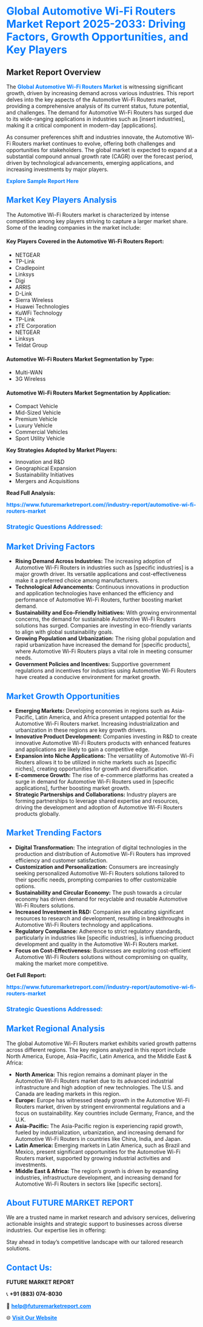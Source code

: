 <h1 style="color: #007BFF;">Global Automotive Wi-Fi Routers Market Report 2025-2033: Driving Factors, Growth Opportunities, and Key Players</h1>

<section id="overview">
<h2>Market Report Overview</h2>
<p>The <a href="https://www.futuremarketreport.com//industry-report/automotive-wi-fi-routers-market" style="color: #007BFF; text-decoration: none;"><strong>Global Automotive Wi-Fi Routers Market</strong></a> is witnessing significant growth, driven by increasing demand across various industries. This report delves into the key aspects of the Automotive Wi-Fi Routers market, providing a comprehensive analysis of its current status, future potential, and challenges. The demand for Automotive Wi-Fi Routers has surged due to its wide-ranging applications in industries such as [insert industries], making it a critical component in modern-day [applications].</p>
<p>As consumer preferences shift and industries innovate, the Automotive Wi-Fi Routers market continues to evolve, offering both challenges and opportunities for stakeholders. The global market is expected to expand at a substantial compound annual growth rate (CAGR) over the forecast period, driven by technological advancements, emerging applications, and increasing investments by major players.</p>
</section>

<section id="overview">
<p><a href="https://www.futuremarketreport.com//request-sample/reportId=60483" style="color: #007BFF; text-decoration: none;"><strong>Explore Sample Report Here</strong></a></p>
</section>

<section id="key-players">
<h2 style="color: #007BFF;">Market Key Players Analysis</h2>
<p>The Automotive Wi-Fi Routers market is characterized by intense competition among key players striving to capture a larger market share. Some of the leading companies in the market include:</p>
<h4>Key Players Covered in the Automotive Wi-Fi Routers Report:</h4>
<ul><li>NETGEAR</li><li>TP-Link</li><li>Cradlepoint</li><li>Linksys</li><li>Digi</li><li>ARRIS</li><li>D-Link</li><li>Sierra Wireless</li><li>Huawei Technologies</li><li>KuWFi Technology</li><li>TP-Link</li><li>zTE Corporation</li><li>NETGEAR</li><li>Linksys</li><li>Teldat Group</li></ul>
<h4>Automotive Wi-Fi Routers Market Segmentation by Type:</h4>
<ul><li>Multi-WAN</li><li>3G Wireless</li></ul>

<h4>Automotive Wi-Fi Routers Market Segmentation by Application:</h4>
<ul><li>Compact Vehicle</li><li>Mid-Sized Vehicle</li><li>Premium Vehicle</li><li>Luxury Vehicle</li><li>Commercial Vehicles</li><li>Sport Utility Vehicle</li></ul>
<p><strong>Key Strategies Adopted by Market Players:</strong></p>
<ul>
<li>Innovation and R&D</li>
<li>Geographical Expansion</li>
<li>Sustainability Initiatives</li>
<li>Mergers and Acquisitions</li>
</ul>
</section>

<section>
<p><strong>Read Full Analysis: </strong></p><a href="https://www.futuremarketreport.com//industry-report/automotive-wi-fi-routers-market" style="color: #007BFF; text-decoration: none;"><strong>https://www.futuremarketreport.com//industry-report/automotive-wi-fi-routers-market</strong></a>
<h3 style="color: #007BFF;">Strategic Questions Addressed:</h3>
</section>

<section id="driving-factors">
<h2 style="color: #007BFF;">Market Driving Factors</h2>
<ul>
<li><strong>Rising Demand Across Industries:</strong> The increasing adoption of Automotive Wi-Fi Routers in industries such as [specific industries] is a major growth driver. Its versatile applications and cost-effectiveness make it a preferred choice among manufacturers.</li>
<li><strong>Technological Advancements:</strong> Continuous innovations in production and application technologies have enhanced the efficiency and performance of Automotive Wi-Fi Routers, further boosting market demand.</li>
<li><strong>Sustainability and Eco-Friendly Initiatives:</strong> With growing environmental concerns, the demand for sustainable Automotive Wi-Fi Routers solutions has surged. Companies are investing in eco-friendly variants to align with global sustainability goals.</li>
<li><strong>Growing Population and Urbanization:</strong> The rising global population and rapid urbanization have increased the demand for [specific products], where Automotive Wi-Fi Routers plays a vital role in meeting consumer needs.</li>
<li><strong>Government Policies and Incentives:</strong> Supportive government regulations and incentives for industries using Automotive Wi-Fi Routers have created a conducive environment for market growth.</li>
</ul>
</section>

<section id="growth-opportunities">
<h2 style="color: #007BFF;">Market Growth Opportunities</h2>
<ul>
<li><strong>Emerging Markets:</strong> Developing economies in regions such as Asia-Pacific, Latin America, and Africa present untapped potential for the Automotive Wi-Fi Routers market. Increasing industrialization and urbanization in these regions are key growth drivers.</li>
<li><strong>Innovative Product Development:</strong> Companies investing in R&D to create innovative Automotive Wi-Fi Routers products with enhanced features and applications are likely to gain a competitive edge.</li>
<li><strong>Expansion into Niche Applications:</strong> The versatility of Automotive Wi-Fi Routers allows it to be utilized in niche markets such as [specific niches], creating opportunities for growth and diversification.</li>
<li><strong>E-commerce Growth:</strong> The rise of e-commerce platforms has created a surge in demand for Automotive Wi-Fi Routers used in [specific applications], further boosting market growth.</li>
<li><strong>Strategic Partnerships and Collaborations:</strong> Industry players are forming partnerships to leverage shared expertise and resources, driving the development and adoption of Automotive Wi-Fi Routers products globally.</li>
</ul>
</section>

<section id="trending-factors">
<h2 style="color: #007BFF;">Market Trending Factors</h2>
<ul>
<li><strong>Digital Transformation:</strong> The integration of digital technologies in the production and distribution of Automotive Wi-Fi Routers has improved efficiency and customer satisfaction.</li>
<li><strong>Customization and Personalization:</strong> Consumers are increasingly seeking personalized Automotive Wi-Fi Routers solutions tailored to their specific needs, prompting companies to offer customizable options.</li>
<li><strong>Sustainability and Circular Economy:</strong> The push towards a circular economy has driven demand for recyclable and reusable Automotive Wi-Fi Routers solutions.</li>
<li><strong>Increased Investment in R&D:</strong> Companies are allocating significant resources to research and development, resulting in breakthroughs in Automotive Wi-Fi Routers technology and applications.</li>
<li><strong>Regulatory Compliance:</strong> Adherence to strict regulatory standards, particularly in industries like [specific industries], is influencing product development and quality in the Automotive Wi-Fi Routers market.</li>
<li><strong>Focus on Cost-Effectiveness:</strong> Businesses are exploring cost-efficient Automotive Wi-Fi Routers solutions without compromising on quality, making the market more competitive.</li>
</ul>
</section>

<section>
<p><strong>Get Full Report: </strong></p><a href="https://www.futuremarketreport.com//industry-report/automotive-wi-fi-routers-market" style="color: #007BFF; text-decoration: none;"><strong>https://www.futuremarketreport.com//industry-report/automotive-wi-fi-routers-market</strong></a>
<h3 style="color: #007BFF;">Strategic Questions Addressed:</h3>
</section>


<section id="regional-analysis">
<h2 style="color: #007BFF;">Market Regional Analysis</h2>
<p>The global Automotive Wi-Fi Routers market exhibits varied growth patterns across different regions. The key regions analyzed in this report include North America, Europe, Asia-Pacific, Latin America, and the Middle East & Africa:</p>
<ul>
<li><strong>North America:</strong> This region remains a dominant player in the Automotive Wi-Fi Routers market due to its advanced industrial infrastructure and high adoption of new technologies. The U.S. and Canada are leading markets in this region.</li>
<li><strong>Europe:</strong> Europe has witnessed steady growth in the Automotive Wi-Fi Routers market, driven by stringent environmental regulations and a focus on sustainability. Key countries include Germany, France, and the U.K.</li>
<li><strong>Asia-Pacific:</strong> The Asia-Pacific region is experiencing rapid growth, fueled by industrialization, urbanization, and increasing demand for Automotive Wi-Fi Routers in countries like China, India, and Japan.</li>
<li><strong>Latin America:</strong> Emerging markets in Latin America, such as Brazil and Mexico, present significant opportunities for the Automotive Wi-Fi Routers market, supported by growing industrial activities and investments.</li>
<li><strong>Middle East & Africa:</strong> The region’s growth is driven by expanding industries, infrastructure development, and increasing demand for Automotive Wi-Fi Routers in sectors like [specific sectors].</li>
</ul>
</section>

<footer>
<h2 style="color: #007BFF;">About FUTURE MARKET REPORT</h2>
<p>We are a trusted name in market research and advisory services, delivering actionable insights and strategic support to businesses across diverse industries. Our expertise lies in offering:</p>

<p>Stay ahead in today’s competitive landscape with our tailored research solutions.</p>

<h2 style="color: #007BFF;">Contact Us:</h2>
<p><strong>FUTURE MARKET REPORT</strong></p>
<p>📞 <strong>+91 (883) 074-8030</strong></p>
<p>📧 <strong><a href="mailto:help@futuremarketreport.com" style="color: #007BFF;">help@futuremarketreport.com</a></strong></p>
<p>🌐 <strong><a href="https://www.futuremarketreport.com/" style="color: #007BFF;">Visit Our Website</a></strong></p>
</footer>